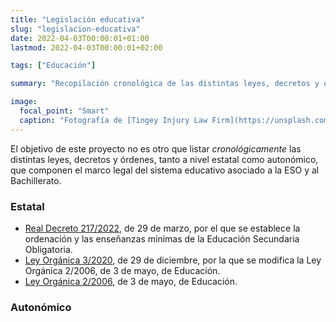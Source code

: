 ```yaml
---
title: "Legislación educativa"
slug: "legislacion-educativa"
date: 2022-04-03T00:00:01+01:00
lastmod: 2022-04-03T00:00:01+02:00

tags: ["Educación"]

summary: "Recopilación cronológica de las distintas leyes, decretos y órdenes, tanto a nivel estatal como autonómico, que componen el marco legal del sistema educativo asociado a la ESO y al Bachillerato."

image:
  focal_point: "Smart"
  caption: "Fotografía de [Tingey Injury Law Firm](https://unsplash.com/@tingeyinjurylawfirm), disponible en [Unsplash](https://unsplash.com/photos/DZpc4UY8ZtY)."
---
```


El objetivo de este proyecto no es otro que listar *cronológicamente* las distintas leyes, decretos y órdenes, tanto a nivel estatal como autonómico, que componen el marco legal del sistema educativo asociado a la ESO y al Bachillerato.

### Estatal

- [Real Decreto 217/2022](https://www.boe.es/eli/es/rd/2022/03/29/217), de 29 de marzo, por el que se establece la ordenación y las enseñanzas mínimas de la Educación Secundaria Obligatoria.
- [Ley Orgánica 3/2020](https://www.boe.es/eli/es/lo/2020/12/29/3), de 29 de diciembre, por la que se modifica la Ley Orgánica 2/2006, de 3 de mayo, de Educación.
- [Ley Orgánica 2/2006](https://www.boe.es/eli/es/lo/2006/05/03/2/con), de 3 de mayo, de Educación.

### Autonómico
